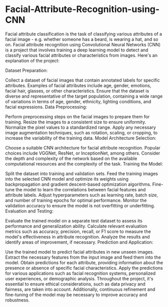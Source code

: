 # Facial-Attribute-Recognition-using-CNN
Facial attribute classification is the task of classifying various attributes of a facial image - e.g. whether someone has a beard, is wearing a hat, and so on.
Facial attribute recognition using Convolutional Neural Networks (CNN) is a project that involves training a deep learning model to detect and classify various facial attributes or characteristics from images. Here's an explanation of the project:

Dataset Preparation:

Collect a dataset of facial images that contain annotated labels for specific attributes. Examples of facial attributes include age, gender, emotions, facial hair, glasses, or other characteristics.
Ensure that the dataset is diverse and representative of the target population, containing a wide range of variations in terms of age, gender, ethnicity, lighting conditions, and facial expressions.
Data Preprocessing:

Perform preprocessing steps on the facial images to prepare them for training.
Resize the images to a consistent size to ensure uniformity.
Normalize the pixel values to a standardized range.
Apply any necessary image augmentation techniques, such as rotation, scaling, or cropping, to increase the variability of the training data.
Model Architecture Selection:

Choose a suitable CNN architecture for facial attribute recognition.
Popular choices include VGGNet, ResNet, or InceptionNet, among others.
Consider the depth and complexity of the network based on the available computational resources and the complexity of the task.
Training the Model:

Split the dataset into training and validation sets.
Feed the training images into the selected CNN model and optimize its weights using backpropagation and gradient descent-based optimization algorithms.
Fine-tune the model to learn the correlations between facial features and attribute labels.
Adjust hyperparameters such as learning rate, batch size, and number of training epochs for optimal performance.
Monitor the validation accuracy to ensure the model is not overfitting or underfitting.
Evaluation and Testing:

Evaluate the trained model on a separate test dataset to assess its performance and generalization ability.
Calculate relevant evaluation metrics such as accuracy, precision, recall, or F1 score to measure the model's effectiveness in attribute recognition.
Analyze the results and identify areas of improvement, if necessary.
Prediction and Application:

Use the trained model to predict facial attributes in new unseen images.
Extract the necessary features from the input image and feed them into the model.
Obtain predictions for each attribute, providing information about the presence or absence of specific facial characteristics.
Apply the predictions for various applications such as facial recognition systems, personalized user experiences, or demographic analysis.
Throughout the project, it's essential to ensure ethical considerations, such as data privacy and fairness, are taken into account. Additionally, continuous refinement and fine-tuning of the model may be necessary to improve accuracy and robustness.
